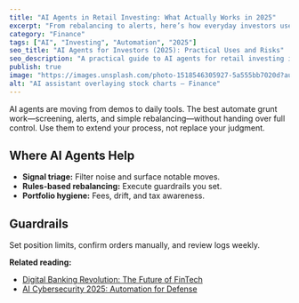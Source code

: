 ```yaml
---
title: "AI Agents in Retail Investing: What Actually Works in 2025"
excerpt: "From rebalancing to alerts, here’s how everyday investors use AI agents without taking dumb risks."
category: "Finance"
tags: ["AI", "Investing", "Automation", "2025"]
seo_title: "AI Agents for Investors (2025): Practical Uses and Risks"
seo_description: "A practical guide to AI agents for retail investing in 2025—use cases, guardrails, and how to avoid common pitfalls."
publish: true
image: "https://images.unsplash.com/photo-1518546305927-5a555bb7020d?auto=format&fit=crop&w=800&h=500&q=80"
alt: "AI assistant overlaying stock charts – Finance"
---
```


AI agents are moving from demos to daily tools. The best automate grunt work—screening, alerts, and simple rebalancing—without handing over full control.
Use them to extend your process, not replace your judgment.

## Where AI Agents Help
- **Signal triage:** Filter noise and surface notable moves.  
- **Rules-based rebalancing:** Execute guardrails you set.  
- **Portfolio hygiene:** Fees, drift, and tax awareness.

## Guardrails
Set position limits, confirm orders manually, and review logs weekly.

**Related reading:**  
- [Digital Banking Revolution: The Future of FinTech](https://spherevista360.com/digital-banking-2025/)  
- [AI Cybersecurity 2025: Automation for Defense](https://spherevista360.com/ai-cybersecurity-automation/)
